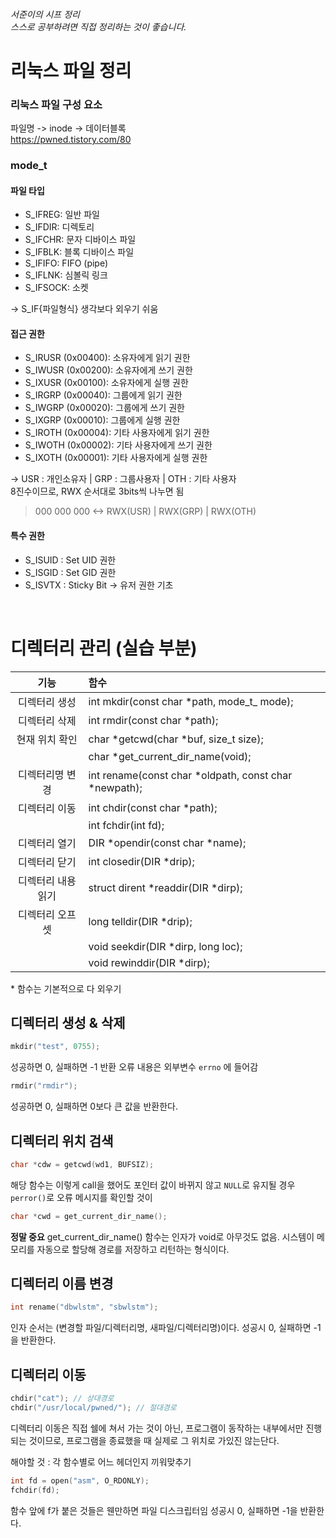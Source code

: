 ###### 서준이의 시프 정리 <br> 스스로 공부하려면 직접 정리하는 것이 좋습니다.

# 리눅스 파일 정리

### 리눅스 파일 구성 요소 
파일명 -> inode -> 데이터블록 <br>
https://pwned.tistory.com/80

### mode_t 
#### 파일 타입
- S_IFREG: 일반 파일
- S_IFDIR: 디렉토리
- S_IFCHR: 문자 디바이스 파일
- S_IFBLK: 블록 디바이스 파일
- S_IFIFO: FIFO (pipe)
- S_IFLNK: 심볼릭 링크
- S_IFSOCK: 소켓

-> S_IF{파일형식} 생각보다 외우기 쉬움

#### 접근 권한
- S_IRUSR (0x00400): 소유자에게 읽기 권한
- S_IWUSR (0x00200): 소유자에게 쓰기 권한
- S_IXUSR (0x00100): 소유자에게 실행 권한
- S_IRGRP (0x00040): 그룹에게 읽기 권한
- S_IWGRP (0x00020): 그룹에게 쓰기 권한
- S_IXGRP (0x00010): 그룹에게 실행 권한
- S_IROTH (0x00004): 기타 사용자에게 읽기 권한
- S_IWOTH (0x00002): 기타 사용자에게 쓰기 권한
- S_IXOTH (0x00001): 기타 사용자에게 실행 권한

-> USR : 개인소유자 | GRP : 그룹사용자 | OTH : 기타 사용자 <br>
8진수이므로, RWX 순서대로 3bits씩 나누면 됨 <br>
> 000 000 000 <-> RWX(USR) | RWX(GRP) | RWX(OTH)

#### 특수 권한
- S_ISUID : Set UID 권한
- S_ISGID : Set GID 권한
- S_ISVTX : Sticky Bit
-> 유저 권한 기초

<br>

# 디렉터리 관리 (실습 부분)

|기능|함수|
|:-:|:-|
|디렉터리 생성 | int mkdir(const char *path, mode_t_ mode);
|디렉터리 삭제 | int rmdir(const char *path);
|현재 위치 확인 | char *getcwd(char *buf, size_t size);
||char *get_current_dir_name(void);|
|디렉터리명 변경| int rename(const char *oldpath, const char *newpath);
|디렉터리 이동|int chdir(const char *path);
||int fchdir(int fd);
|디렉터리 열기|DIR *opendir(const char *name);
|디렉터리 닫기|int closedir(DIR *drip);
|디렉터리 내용 읽기|struct dirent *readdir(DIR *dirp);
|디렉터리 오프셋|long telldir(DIR *drip);
||void seekdir(DIR *dirp, long loc);
||void rewinddir(DIR *dirp);

\* 함수는 기본적으로 다 외우기

## 디렉터리 생성 & 삭제
```c
mkdir("test", 0755);
```
성공하면 0, 실패하면 -1 반환
오류 내용은 외부변수 ```errno``` 에 들어감

```c
rmdir("rmdir");
```
성공하면 0, 실패하면 0보다 큰 값을 반환한다.

## 디렉터리 위치 검색
```c
char *cdw = getcwd(wd1, BUFSIZ);
```
해당 함수는 이렇게 call을 했어도 포인터 값이 바뀌지 않고 ```NULL```로 유지될 경우 ```perror()```로 오류 메시지를 확인할 것이
```c
char *cwd = get_current_dir_name();
```
<b>정말 중요</b> get_current_dir_name() 함수는 인자가 void로 아무것도 없음. 시스템이 메모리를 자동으로 할당해 경로를 저장하고 리턴하는 형식이다.

## 디렉터리 이름 변경
```c
int rename("dbwlstm", "sbwlstm");
```
인자 순서는 (변경할 파일/디렉터리명, 새파일/디렉터리명)이다.
성공시 0, 실패하면 -1을 반환한다.

## 디렉터리 이동
```c
chdir("cat"); // 상대경로
chdir("/usr/local/pwned/"); // 절대경로
```
디렉터리 이동은 직접 쉘에 쳐서 가는 것이 아닌, 프로그램이 동작하는 내부에서만 진행되는 것이므로, 프로그램을 종료했을 때 실제로 그 위치로 가있진 않는단다. 

해야할 것 : 각 함수별로 어느 헤더인지 끼워맞추기

```c
int fd = open("asm", O_RDONLY);
fchdir(fd);
```
함수 앞에 f가 붙은 것들은 웬만하면 파일 디스크립터임
성공시 0, 실패하면 -1을 반환한다.